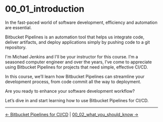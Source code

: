 # 00_01_introduction

In the fast-paced world of software development, efficiency and automation are essential. 

Bitbucket Pipelines is an automation tool that helps us integrate code, deliver artifacts, and deploy applications simply by pushing code to a git repository.

I'm Michael Jenkins and I'll be your instructor for this course. I’m a seasoned computer engineer and over the years, I’ve come to appreciate using  Bitbucket Pipelines for projects that need simple, effective CI/CD.

In this course, we’ll learn how Bitbucket Pipelines can streamline your development process, from code commit all the way to deployment.

Are you ready to enhance your software development workflow?

Let’s dive in and start learning how to use Bitbucket Pipelines for CI/CD.


<!-- FooterStart -->
---
[← Bitbucket Pipelines for CI/CD](../../README.md) | [00_02_what_you_should_know →](../00_02_what_you_should_know/README.md)
<!-- FooterEnd -->

